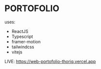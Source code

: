 # PORTOFOLIO

uses:
- ReactJS
- Typescript
- framer-motion
- tailwindcss
- vitejs

LIVE: https://web-portofolio-thoriq.vercel.app

